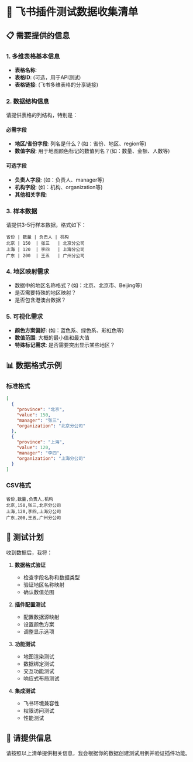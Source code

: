 # 🧪 飞书插件测试数据收集清单

## 📋 需要提供的信息

### 1. 多维表格基本信息
- **表格名称**: 
- **表格ID**: (可选，用于API测试)
- **表格链接**: (飞书多维表格的分享链接)

### 2. 数据结构信息
请提供表格的列结构，特别是：

#### 必需字段
- **地区/省份字段**: 列名是什么？(如：省份、地区、region等)
- **数值字段**: 用于地图颜色标记的数值列名？(如：数量、金额、人数等)

#### 可选字段
- **负责人字段**: (如：负责人、manager等)
- **机构字段**: (如：机构、organization等)
- **其他相关字段**: 

### 3. 样本数据
请提供3-5行样本数据，格式如下：
```
省份 | 数量 | 负责人 | 机构
北京 | 150  | 张三   | 北京分公司
上海 | 120  | 李四   | 上海分公司
广东 | 200  | 王五   | 广州分公司
```

### 4. 地区映射需求
- 数据中的地区名称格式？(如：北京、北京市、Beijing等)
- 是否需要特殊的地区映射？
- 是否包含港澳台数据？

### 5. 可视化需求
- **颜色方案偏好**: (如：蓝色系、绿色系、彩虹色等)
- **数值范围**: 大概的最小值和最大值
- **特殊标记需求**: 是否需要突出显示某些地区？

## 📊 数据格式示例

### 标准格式
```json
[
  {
    "province": "北京",
    "value": 150,
    "manager": "张三",
    "organization": "北京分公司"
  },
  {
    "province": "上海", 
    "value": 120,
    "manager": "李四",
    "organization": "上海分公司"
  }
]
```

### CSV格式
```csv
省份,数量,负责人,机构
北京,150,张三,北京分公司
上海,120,李四,上海分公司
广东,200,王五,广州分公司
```

## 🔧 测试计划

收到数据后，我将：

1. **数据格式验证**
   - 检查字段名称和数据类型
   - 验证地区名称映射
   - 确认数值范围

2. **插件配置测试**
   - 配置数据源映射
   - 设置颜色方案
   - 调整显示选项

3. **功能测试**
   - 地图渲染测试
   - 数据绑定测试
   - 交互功能测试
   - 响应式布局测试

4. **集成测试**
   - 飞书环境兼容性
   - 权限访问测试
   - 性能测试

## 📝 请提供信息

请按照以上清单提供相关信息，我会根据你的数据创建测试用例并验证插件功能。